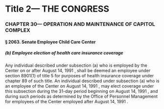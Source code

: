 
# Title 2— THE CONGRESS
### CHAPTER 30— OPERATION AND MAINTENANCE OF CAPITOL COMPLEX
#### § 2063. Senate Employee Child Care Center
##### (b) Employee election of health care insurance coverage

Any individual described under subsection (a) who is employed by the Center on or after August 14, 1991 , shall be deemed an employee under section 8901(1) of title 5 for purposes of health insurance coverage under chapter 89 of such title. An individual described under subsection (a) who is an employee of the Center on August 14, 1991 , may elect coverage under this subsection during the 31-day period beginning on August 14, 1991 , and during such periods as determined by the Office of Personnel Management for employees of the Center employed after August 14, 1991 .
